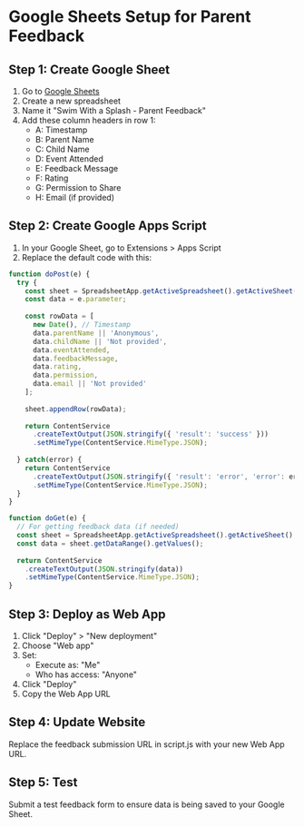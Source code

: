 # Google Sheets Setup for Parent Feedback

## Step 1: Create Google Sheet
1. Go to [Google Sheets](https://sheets.google.com)
2. Create a new spreadsheet
3. Name it "Swim With a Splash - Parent Feedback"
4. Add these column headers in row 1:
   - A: Timestamp
   - B: Parent Name
   - C: Child Name
   - D: Event Attended
   - E: Feedback Message
   - F: Rating
   - G: Permission to Share
   - H: Email (if provided)

## Step 2: Create Google Apps Script
1. In your Google Sheet, go to Extensions > Apps Script
2. Replace the default code with this:

```javascript
function doPost(e) {
  try {
    const sheet = SpreadsheetApp.getActiveSpreadsheet().getActiveSheet();
    const data = e.parameter;
    
    const rowData = [
      new Date(), // Timestamp
      data.parentName || 'Anonymous',
      data.childName || 'Not provided',
      data.eventAttended,
      data.feedbackMessage,
      data.rating,
      data.permission,
      data.email || 'Not provided'
    ];
    
    sheet.appendRow(rowData);
    
    return ContentService
      .createTextOutput(JSON.stringify({ 'result': 'success' }))
      .setMimeType(ContentService.MimeType.JSON);
      
  } catch(error) {
    return ContentService
      .createTextOutput(JSON.stringify({ 'result': 'error', 'error': error.toString() }))
      .setMimeType(ContentService.MimeType.JSON);
  }
}

function doGet(e) {
  // For getting feedback data (if needed)
  const sheet = SpreadsheetApp.getActiveSpreadsheet().getActiveSheet();
  const data = sheet.getDataRange().getValues();
  
  return ContentService
    .createTextOutput(JSON.stringify(data))
    .setMimeType(ContentService.MimeType.JSON);
}
```

## Step 3: Deploy as Web App
1. Click "Deploy" > "New deployment"
2. Choose "Web app"
3. Set:
   - Execute as: "Me"
   - Who has access: "Anyone"
4. Click "Deploy"
5. Copy the Web App URL

## Step 4: Update Website
Replace the feedback submission URL in script.js with your new Web App URL.

## Step 5: Test
Submit a test feedback form to ensure data is being saved to your Google Sheet. 